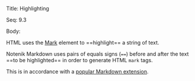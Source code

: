 Title:  Highlighting

Seq:    9.3

Body:

HTML uses the [Mark](https://developer.mozilla.org/en-US/docs/Web/HTML/Element/mark) element to ==highlight== a string of text. 

Notenik Markdown uses pairs of equals signs (`==`) before and after the text ==to be highlighted== in order to generate HTML `mark` tags. 

This is in accordance with a [popular Markdown extension](https://www.markdownguide.org/extended-syntax/#highlight).
